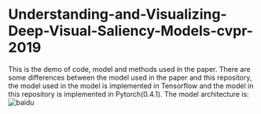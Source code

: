 # Understanding-and-Visualizing-Deep-Visual-Saliency-Models-cvpr-2019
This is the demo of code, model and methods used in the paper.
There are some differences between the model used in the paper and this repository, the model used in the model is implemented in Tensorflow and the model in this repository is implemented in Pytorch(0.4.1).
The model architecture is:
![baidu]()
